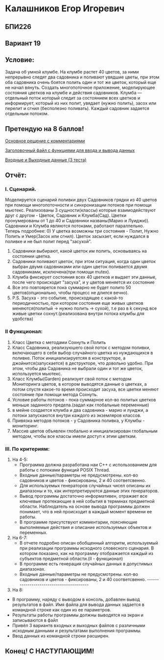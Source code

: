 # Калашников Егор Игоревич

## БПИ226

## Вариант 19

## Условие: 
Задача об умной клумбе. На клумбе растет 40 цветов, за ними
непрерывно следят два садовника и поливают увядшие цветы, при
этом оба садовника очень боятся полить один и тот же цветок, который еще не начал вянуть. Создать многопоточное приложение, моделирующее состояния цветков на клумбе и действия садовников.
Клумба — отдельный поток который следит за состоянием
всех цветков и информирует, который из них полит, увядает (нужно полить), засох или перелит и сгнил (бесполезно
поливать). Каждый садовник задается отдельным потоком.

## Претендую на 8 баллов!

[Основное рещение с комментариями](main.cpp)

[Заголовочный файл с функциями для ввода и вывода данных](InputOutput.h)

[Входные и Выходные данные (3 теста)](data)

## Отчёт:
### I. Сценарий. 
  Моделируется сценарий поливки двух Садовников грядки из 40 цветов при помощи многопоточности и синхронизации потоков при помощи мьютекс. Реализованы 3 сущности(классы) которые взаимодействуют друг с другом - Цветок, Садовник и Клумба(Сад). Цветки пронумерованы от 1 до 40 и Садовники названы(Марио и Луиджи)). Садовники и Клумба являются потоками, работают параллельно. Теперь подробнее:
  0) У цветка возможны три состояния - Полит, Нужно Полить и Умер(Засох или сгнил). Цветок засыхает, если нуждался в поливке и не был полит перед "засухой". 
  1) Садовники выбирают, какой цветок им полить, основываясь  на состоянии цветка. 
  2) Садовники поливают цветок, при этом ситуация, когда один цветок выбран двумя садовниками или один цветок поливается двумя садовниками, исключена(при помощи mutex).
  3) Клумба фиксирует состояния всех 40 цветков и выдает эти данные, после чего происходит "засуха", и у цветов меняется их состояние
  4) Все это повтоярется пока суммарно не будет полито 50 цветов(опционально, чтобы процесс не длился вечно).
  5) P.S. Засуха - это событие, происходящее с какой-то периодичностью, при котором состояния еще живых цветков меняются(политый -> нужно полить -> сухой), т.е раз в k секунд все живые цветки сохнут.(реализована внутри потока клумбы для удобства)
### II Функционал:
  1) Класс Цветка с методами Сохнуть и Полить
  2) Класс Садовника, реализуюшего свой поток с методом поливки, включающего в себя выбор случайного цветка из нуждающихся в поливке. Поток инициализируетсяя в конструкторе, а джойнится(запускается) в деструкторе, что довольно удобно. При этом, чтобы два Садовника не выбрали один и тот же цветок, используется мьютекс.
  3) Класс Клумбы(Garden) реализует свой поток с методом Мониторинга цветов, в котором выводятся данные о цветках, а потом спустя какое-то время происходит засуха, все цветки меняют состояние при помощи метода Сохнуть.
  4) Условие работы потоков - пока суммарное кол-во политых цветков меньше заданного предела.(задал как глобальные переменные)
  5) в мейне создается клумба и два садовника - марио и луиджи, а потоки запускаются внутри каждого из экземляров классов.
  6) Привязка методов потоков - у Садовника поливка, у Клумбы - мониторинг.
  7) Массив цветов объявлен глобально и инициализирован глобальным методом, чтобы все классы имели доступ к этим цветкам.
### III. По критериям:
1) На 4-5:
   - Программа должна разработана наи C++ с использованием для работы с потоками функций POSIX Thread.
   - Входные данные/параметры не предусмотрены. кол-во садовников и цветов - фиксированы, 2 и 40 соответсвенно.
   - Для используемых генераторов случайных чисел описаны их диапазоны и то, как интерпретируются данные этих генераторов.
   - Вывод программы достаточно информативен, отражает все ключевые протекающие в ней события в терминах предметной области. Наблюдатель на основе вывода программы должен понимает, что в ней происходит в каждый момент времени ее работы.
   - В программе присутствуют комментарии, поясняющие выполняемые действия и описание используемых объектов и переменных.
2) На 6-7:
   - В отчете подробно описан обобщенный алгоритм, используемый при реализации программы исходного словесного сценария. В котором показано, как на программу отображается каждый из субъектов предметной области.(II - функционал)
   - В программе есть генерация случайных данных в допустимых диапазонах.
   - Входные данные/параметры не предусмотрены. кол-во садовников и цветов - фиксированы, 2 и 40 соответсвенно. -----------------------------------------
3) На 8:
  - В программу, наряду с выводом в консоль, добавлен вывод результатов в файл. Имя файла для вывода данных задается в командной строке как один из ее параметров.
  - Результаты работы программы должны выводятся на экран и записываются в файл
  - Привёл 3 вариантв входных и выходных файлов с различными исходным данными и результатами выполнения программы.
  - Ввод данных из командной строки расширен.


## Конец! C НАСТУПАЮЩИМ!
